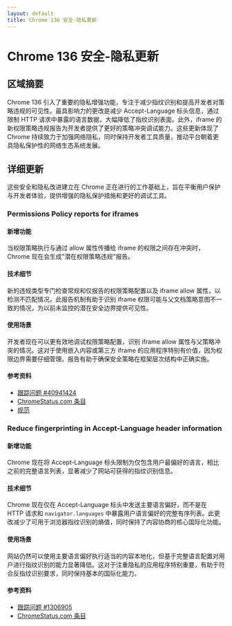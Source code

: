 ```yaml
---
layout: default
title: Chrome 136 安全-隐私更新
---
```


# Chrome 136 安全-隐私更新

## 区域摘要

Chrome 136 引入了重要的隐私增强功能，专注于减少指纹识别和提高开发者对策略违规的可见性。最具影响力的更改是减少 Accept-Language 标头信息，通过限制 HTTP 请求中暴露的语言数据，大幅降低了指纹识别表面。此外，iframe 的新权限策略违规报告为开发者提供了更好的策略冲突调试能力。这些更新体现了 Chrome 持续致力于加强网络隐私，同时保持开发者工具质量，推动平台朝着更具隐私保护性的网络生态系统发展。

## 详细更新

这些安全和隐私改进建立在 Chrome 正在进行的工作基础上，旨在平衡用户保护与开发者体验，提供增强的隐私保护措施和更好的调试工具。

### Permissions Policy reports for iframes

#### 新增功能
当权限策略执行与通过 allow 属性传播给 iframe 的权限之间存在冲突时，Chrome 现在会生成"潜在权限策略违规"报告。

#### 技术细节
新的违规类型专门检查常规和仅报告的权限策略配置以及 iframe allow 属性，以检测不匹配情况。此报告机制有助于识别 iframe 权限可能与父文档策略意图不一致的情况，为以前未监控的潜在安全边界提供可见性。

#### 使用场景
开发者现在可以更有效地调试权限策略配置，识别 iframe allow 属性与父策略冲突的情况。这对于使用嵌入内容或第三方 iframe 的应用程序特别有价值，因为权限边界需要仔细管理。报告有助于确保安全策略在框架层次结构中正确实施。

#### 参考资料
- [跟踪问题 #40941424](https://bugs.chromium.org/p/chromium/issues/detail?id=40941424)
- [ChromeStatus.com 条目](https://chromestatus.com/feature/5061997434142720)
- [规范](https://w3c.github.io/webappsec-permissions-policy/#reporting)

### Reduce fingerprinting in Accept-Language header information

#### 新增功能
Chrome 现在将 Accept-Language 标头限制为仅包含用户最偏好的语言，相比之前的完整语言列表，显著减少了网站可获得的指纹识别信息。

#### 技术细节
Chrome 现在仅在 Accept-Language 标头中发送主要语言偏好，而不是在 HTTP 请求和 `navigator.languages` 中暴露用户语言偏好的完整有序列表。此更改减少了可用于浏览器指纹识别的熵值，同时保持了内容协商的核心国际化功能。

#### 使用场景
网站仍然可以使用主要语言偏好执行适当的内容本地化，但基于完整语言配置对用户进行指纹识别的能力显著降低。这对于注重隐私的应用程序特别重要，有助于符合反指纹识别要求，同时保持基本的国际化能力。

#### 参考资料
- [跟踪问题 #1306905](https://bugs.chromium.org/p/chromium/issues/detail?id=1306905)
- [ChromeStatus.com 条目](https://chromestatus.com/feature/5042348942655488)
